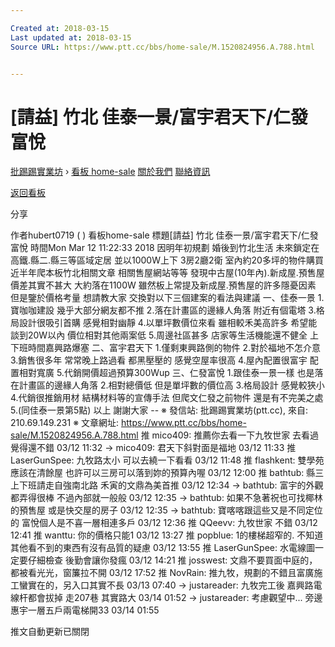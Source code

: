 ```yaml
---

Created at: 2018-03-15
Last updated at: 2018-03-15
Source URL: https://www.ptt.cc/bbs/home-sale/M.1520824956.A.788.html


---
```


# [請益] 竹北 佳泰一景/富宇君天下/仁發富悅


[批踢踢實業坊](https://www.ptt.cc/) › [看板 home-sale](https://www.ptt.cc/bbs/home-sale/index.html) [關於我們](https://www.ptt.cc/about.html) [聯絡資訊](https://www.ptt.cc/contact.html)

[返回看板](https://www.ptt.cc/bbs/home-sale/index.html)

分享

作者hubert0719 ( )
看板home-sale
標題\[請益\] 竹北 佳泰一景/富宇君天下/仁發富悅
時間Mon Mar 12 11:22:33 2018
因明年初規劃 婚後到竹北生活 未來鎖定在高鐵.縣二.縣三等區域定居 並以1000W上下 3房2廳2衛 室內約20多坪的物件購買 近半年爬本板竹北相關文章 相關售屋網站等等 發現中古屋(10年內).新成屋.預售屋 價差其實不甚大 大約落在1100W 雖然板上常提及新成屋.預售屋的許多隱憂因素 但是鑒於價格考量 想請教大家 交換對以下三個建案的看法與建議 一、佳泰一景 1.寶咖咖建設 幾乎大部分網友都不推 2.落在計畫區的邊緣人角落 附近有個電塔 3.格局設計很吸引首購 感覺相對幽靜 4.以單坪數價位來看 雖相較禾美高許多 希望能談到20W以內 價位相對其他兩案低 5.周邊社區甚多 店家等生活機能還不健全 上下班時間嘉興路爆塞 二、富宇君天下 1.僅剩東興路側的物件 2.對於福地不怎介意 3.銷售很多年 常常晚上路過看 都黑壓壓的 感覺空屋率很高 4.屋內配置很富宇 配置相對寬廣 5.代銷開價超過預算300Wup 三、仁發富悅 1.跟佳泰一景一樣 也是落在計畫區的邊緣人角落 2.相對總價低 但是單坪數的價位高 3.格局設計 感覺較狹小 4.代銷很推銷用材 結構材料等的宣傳手法 但爬文仁發之前物件 還是有不完美之處 5.(同佳泰一景第5點) 以上 謝謝大家 -- ※ 發信站: 批踢踢實業坊(ptt.cc), 來自: 210.69.149.231 ※ 文章網址: <https://www.ptt.cc/bbs/home-sale/M.1520824956.A.788.html>
推 mico409: 推薦你去看一下九牧世家 去看過覺得還不錯 03/12 11:32
→ mico409: 君天下斜對面是福地 03/12 11:33
推 LaserGunSpee: 九牧路太小 可以去繞一下看看 03/12 11:48
推 flashkent: 雙學苑應該在清餘屋 也許可以三房可以落到妳的預算內喔 03/12 12:00
推 bathtub: 縣三上下班請走自強南北路 禾寅的文鼎為美首推 03/12 12:34
→ bathtub: 富宇的外觀都弄得很棒 不過內部就一般般 03/12 12:35
→ bathtub: 如果不急著祝也可找椰林的預售屋 或是快交屋的房子 03/12 12:35
→ bathtub: 寶喀喀跟這些又是不同定位的 富悅個人是不喜一層相連多戶 03/12 12:36
推 QQeevv: 九牧世家 不錯 03/12 12:41
推 wanttu: 你的價格只能1 03/12 13:27
推 popblue: 1的樓梯超窄的. 不知道其他看不到的東西有沒有品質的疑慮 03/12 13:55
推 LaserGunSpee: 水電線圖一定要仔細檢查 後勤會讓你發瘋 03/12 14:21
推 josswest: 文鼎不要買面中庭的，都被看光光，窗簾拉不開 03/12 17:52
推 NovRain: 推九牧，規劃的不錯且富廣施工蠻實在的，另入口其實不長 03/13 07:40
→ justareader: 九牧完工後 嘉興路電線杆都會拔掉 走207巷 其實路大 03/14 01:52
→ justareader: 考慮觀望中... 旁邊惠宇一層五戶兩電梯開33 03/14 01:55

推文自動更新已關閉

